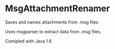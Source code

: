 MsgAttachmentRenamer
====================

Saves and names attachments from .msg files

Uses msgparser to extract data from .msg files.

Comipled with Java 1.6

